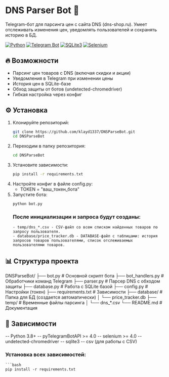 # DNS Parser Bot 🤖

Telegram-бот для парсинга цен с сайта DNS (dns-shop.ru). Умеет отслеживать изменения цен, уведомлять пользователей и сохранять историю в БД.

[![Python](https://img.shields.io/badge/Python-3.8%2B-blue)](https://www.python.org/)
[![Telegram Bot](https://img.shields.io/badge/Telegram-Bot_API-blue)](https://core.telegram.org/bots/api)
[![SQLite3](https://img.shields.io/badge/SQLite-3-lightgrey)](https://www.sqlite.org/)
[![Selenium](https://img.shields.io/badge/Selenium-4.0%2B-orange)](https://www.selenium.dev/)

## 🔥 Возможности
- Парсинг цен товаров с DNS (включая скидки и акции)
- Уведомления в Telegram при изменении цены
- История цен в SQLite-базе
- Обход защиты от ботов (undetected-chromedriver)
- Гибкая настройка через конфиг

## ⚙️ Установка
1. Клонируйте репозиторий:
   ```bash
   git clone https://github.com/klayd1337/DNSParseBot.git
   cd DNSParseBot
2. Переходим в папку репозитория:
   ```bash
   cd DNSParseBot
2. Установите зависимости:
   ```bash
   pip install -r requirements.txt
3. Настройте конфиг в файле config.py:
   - TOKEN = "ваш_токен_бота"
4. Запустите бота:
   ```bash
   python bot.py
   ```
   ### После инициализации и запроса будут созданы:
       - temp/dns_*.csv - CSV-файл со всем списком найденных товаров по запросу пользователя.
       - database/price_tracker.db - DATABASE-файл с таблицами: история запросов товаров пользователями, список отслеживаемых пользователями товаров.

## 📊 Структура проекта
  DNSParseBot/
  ├── bot.py              # Основной скрипт бота
  ├── bot_handlers.py     # Обработчики команд Telegram
  ├── parser.py           # Парсер DNS с обходом защиты
  ├── database.py         # Работа с SQLite базой
  ├── config.py           # Настройки (токен)
  ├── requirements.txt    # Зависимости
  ├── database/           # Папка для БД (создается автоматически)
  │   └── price_tracker.db
  ├── temp/               # Временные файлы парсинга
  │   └── dns_*.csv
  └── README.md           # Документация

## 📌 Зависимости
  -- Python 3.8+
  -- pyTelegramBotAPI >= 4.0
  -- selenium >= 4.0
  -- undetected-chromedriver
  -- sqlite3
  -- csv (для работы с CSV)

  ### Установка всех зависимостей:
    ```bash
    pip install -r requirements.txt
